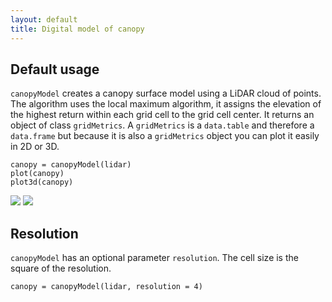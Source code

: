 ```yaml
---
layout: default
title: Digital model of canopy
---
```


## Default usage

`canopyModel` creates a canopy surface model using a LiDAR cloud of points. The algorithm uses the local maximum algorithm, it assigns the elevation of the highest return within each grid cell to the grid cell center. It returns an object of class `gridMetrics`. A `gridMetrics` is a `data.table` and therefore a `data.frame` but because it is also a `gridMetrics` object you can plot it easily in 2D or 3D.

	canopy = canopyModel(lidar)
	plot(canopy)
	plot3d(canopy)


![](../images/gridMetrics-canopy.jpg)
![](../images/plot3d_canopy.jpg)

## Resolution

`canopyModel` has an optional parameter `resolution`. The cell size is the square of the resolution.

	canopy = canopyModel(lidar, resolution = 4)
